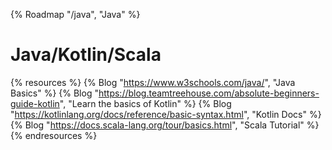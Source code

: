 {% Roadmap "/java", "Java" %}

# Java/Kotlin/Scala

{% resources %}
  {% Blog "https://www.w3schools.com/java/", "Java Basics" %}
  {% Blog "https://blog.teamtreehouse.com/absolute-beginners-guide-kotlin", "Learn the basics of Kotlin" %}
  {% Blog "https://kotlinlang.org/docs/reference/basic-syntax.html", "Kotlin Docs" %}
  {% Blog "https://docs.scala-lang.org/tour/basics.html", "Scala Tutorial" %}
{% endresources %}
